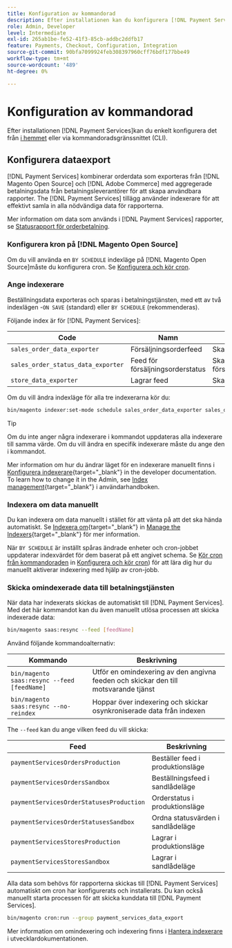 ```yaml
---
title: Konfiguration av kommandorad
description: Efter installationen kan du konfigurera [!DNL Payment Services] med kommandoradsgränssnittet (CLI).
role: Admin, Developer
level: Intermediate
exl-id: 265ab1be-fe52-41f3-85cb-addbc2ddfb17
feature: Payments, Checkout, Configuration, Integration
source-git-commit: 90bfa7099924feb308397960cff76bdf177bbe49
workflow-type: tm+mt
source-wordcount: '489'
ht-degree: 0%

---
```


# Konfiguration av kommandorad

Efter installationen [!DNL Payment Services]kan du enkelt konfigurera det från [i hemmet](payments-home.md) eller via kommandoradsgränssnittet (CLI).

## Konfigurera dataexport

[!DNL Payment Services] kombinerar orderdata som exporteras från [!DNL Magento Open Source] och [!DNL Adobe Commerce] med aggregerade betalningsdata från betalningsleverantörer för att skapa användbara rapporter. The [!DNL Payment Services] tillägg använder indexerare för att effektivt samla in alla nödvändiga data för rapporterna.

Mer information om data som används i [!DNL Payment Services] rapporter, se [Statusrapport för orderbetalning](order-payment-status.md#data-used-in-the-report).

### Konfigurera kron på [!DNL Magento Open Source]

Om du vill använda en `BY SCHEDULE` indexläge på [!DNL Magento Open Source]måste du konfigurera cron. Se [Konfigurera och kör cron](https://devdocs.magento.com/guides/v2.4/config-guide/cli/config-cli-subcommands-cron.html).

### Ange indexerare

Beställningsdata exporteras och sparas i betalningstjänsten, med ett av två indexlägen -`ON SAVE` (standard) eller `BY SCHEDULE` (rekommenderas).

Följande index är för [!DNL Payment Services]:

| Code | Namn | Beskrivning |
|    ---    |  ---  |  ---  |
| `sales_order_data_exporter` | Försäljningsorderfeed | Skapar index för orderdata |
| `sales_order_status_data_exporter` | Feed för försäljningsorderstatus | Skapar index för försäljningsorderstatusdata |
| `store_data_exporter` | Lagrar feed | Skapar index för butiksdata |

Om du vill ändra indexläge för alla tre indexerarna kör du:

```bash
bin/magento indexer:set-mode schedule sales_order_data_exporter sales_order_status_data_exporter store_data_exporter
```

>[!TIP]
>
>Om du inte anger några indexerare i kommandot uppdateras alla indexerare till samma värde. Om du vill ändra en specifik indexerare måste du ange den i kommandot.

Mer information om hur du ändrar läget för en indexerare manuellt finns i [Konfigurera indexerare](https://devdocs.magento.com/guides/v2.4/config-guide/cli/config-cli-subcommands-index.html#configure-indexers){target="_blank"} in the developer documentation. To learn how to change it in the Admin, see [Index management](https://docs.magento.com/user-guide/system/index-management.html#change-the-index-mode){target="_blank"} i användarhandboken.

### Indexera om data manuellt

Du kan indexera om data manuellt i stället för att vänta på att det ska hända automatiskt. Se [Indexera om](https://devdocs.magento.com/guides/v2.4/config-guide/cli/config-cli-subcommands-index.html#reindex){target="_blank"} in [Manage the Indexers](https://devdocs.magento.com/guides/v2.4/config-guide/cli/config-cli-subcommands-index.html){target="_blank"} för mer information.

När `BY SCHEDULE` är inställt spåras ändrade enheter och cron-jobbet uppdaterar indexvärdet för dem baserat på ett angivet schema. Se [Kör cron från kommandoraden](https://devdocs.magento.com/guides/v2.4/config-guide/cli/config-cli-subcommands-cron.html#config-cli-cron-group-run) in [Konfigurera och kör cron](https://devdocs.magento.com/guides/v2.4/config-guide/cli/config-cli-subcommands-cron.html)) för att lära dig hur du manuellt aktiverar indexering med hjälp av cron-jobb.

### Skicka omindexerade data till betalningstjänsten

När data har indexerats skickas de automatiskt till [!DNL Payment Services]. Med det här kommandot kan du även manuellt utlösa processen att skicka indexerade data:

```bash
bin/magento saas:resync --feed [feedName]
```

Använd följande kommandoalternativ:

| Kommando | Beskrivning |
|  ---  |  ---  |
| `bin/magento saas:resync --feed [feedName]` | Utför en omindexering av den angivna feeden och skickar den till motsvarande tjänst |
| `bin/magento saas:resync --no-reindex` | Hoppar över indexering och skickar osynkroniserade data från indexen |

The `--feed` kan du ange vilken feed du vill skicka:

| Feed | Beskrivning |
|  ---  |  ---  |
| `paymentServicesOrdersProduction` | Beställer feed i produktionsläge |
| `paymentServicesOrdersSandbox` | Beställningsfeed i sandlådeläge |
| `paymentServicesOrderStatusesProduction` | Orderstatus i produktionsläge |
| `paymentServicesOrderStatusesSandbox` | Ordna statusvärden i sandlådeläge |
| `paymentServicesStoresProduction` | Lagrar i produktionsläge |
| `paymentServicesStoresSandbox` | Lagrar i sandlådeläge |

Alla data som behövs för rapporterna skickas till [!DNL Payment Services] automatiskt om cron har konfigurerats och installerats. Du kan också manuellt starta processen för att skicka kunddata till [!DNL Payment Services].

```bash
bin/magento cron:run --group payment_services_data_export
```

Mer information om omindexering och indexering finns i [Hantera indexerare](https://devdocs.magento.com/guides/v2.4/config-guide/cli/config-cli-subcommands-index.html) i utvecklardokumentationen.
